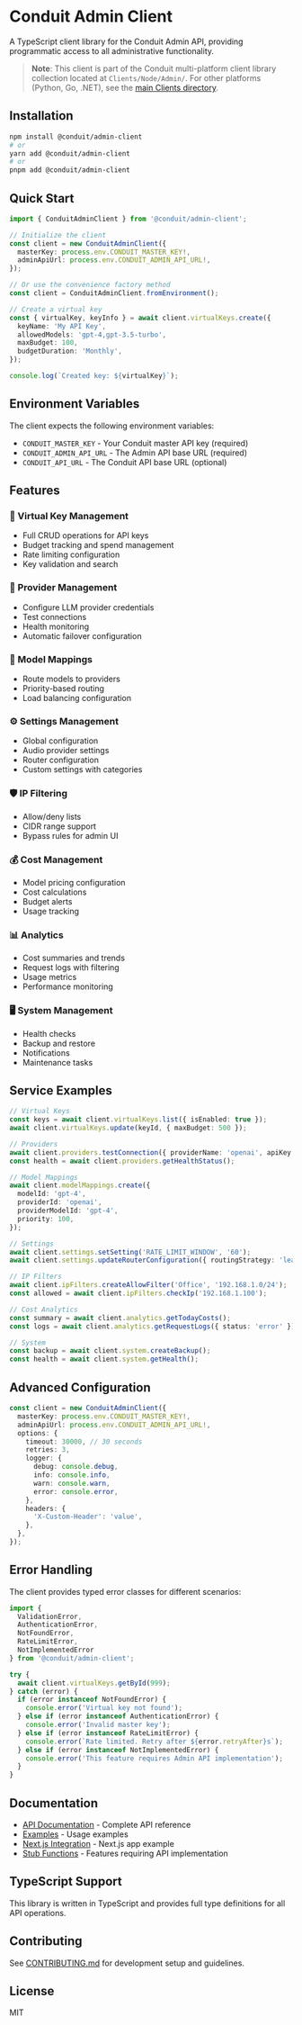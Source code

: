 # Conduit Admin Client

A TypeScript client library for the Conduit Admin API, providing programmatic access to all administrative functionality.

> **Note**: This client is part of the Conduit multi-platform client library collection located at `Clients/Node/Admin/`. For other platforms (Python, Go, .NET), see the [main Clients directory](../../README.md).

## Installation

```bash
npm install @conduit/admin-client
# or
yarn add @conduit/admin-client
# or
pnpm add @conduit/admin-client
```

## Quick Start

```typescript
import { ConduitAdminClient } from '@conduit/admin-client';

// Initialize the client
const client = new ConduitAdminClient({
  masterKey: process.env.CONDUIT_MASTER_KEY!,
  adminApiUrl: process.env.CONDUIT_ADMIN_API_URL!,
});

// Or use the convenience factory method
const client = ConduitAdminClient.fromEnvironment();

// Create a virtual key
const { virtualKey, keyInfo } = await client.virtualKeys.create({
  keyName: 'My API Key',
  allowedModels: 'gpt-4,gpt-3.5-turbo',
  maxBudget: 100,
  budgetDuration: 'Monthly',
});

console.log(`Created key: ${virtualKey}`);
```

## Environment Variables

The client expects the following environment variables:

- `CONDUIT_MASTER_KEY` - Your Conduit master API key (required)
- `CONDUIT_ADMIN_API_URL` - The Admin API base URL (required)
- `CONDUIT_API_URL` - The Conduit API base URL (optional)

## Features

### 🔑 Virtual Key Management
- Full CRUD operations for API keys
- Budget tracking and spend management
- Rate limiting configuration
- Key validation and search

### 🔌 Provider Management
- Configure LLM provider credentials
- Test connections
- Health monitoring
- Automatic failover configuration

### 🔄 Model Mappings
- Route models to providers
- Priority-based routing
- Load balancing configuration

### ⚙️ Settings Management
- Global configuration
- Audio provider settings
- Router configuration
- Custom settings with categories

### 🛡️ IP Filtering
- Allow/deny lists
- CIDR range support
- Bypass rules for admin UI

### 💰 Cost Management
- Model pricing configuration
- Cost calculations
- Budget alerts
- Usage tracking

### 📊 Analytics
- Cost summaries and trends
- Request logs with filtering
- Usage metrics
- Performance monitoring

### 🖥️ System Management
- Health checks
- Backup and restore
- Notifications
- Maintenance tasks

## Service Examples

```typescript
// Virtual Keys
const keys = await client.virtualKeys.list({ isEnabled: true });
await client.virtualKeys.update(keyId, { maxBudget: 500 });

// Providers
await client.providers.testConnection({ providerName: 'openai', apiKey: 'sk-...' });
const health = await client.providers.getHealthStatus();

// Model Mappings
await client.modelMappings.create({
  modelId: 'gpt-4',
  providerId: 'openai',
  providerModelId: 'gpt-4',
  priority: 100,
});

// Settings
await client.settings.setSetting('RATE_LIMIT_WINDOW', '60');
await client.settings.updateRouterConfiguration({ routingStrategy: 'least-cost' });

// IP Filters
await client.ipFilters.createAllowFilter('Office', '192.168.1.0/24');
const allowed = await client.ipFilters.checkIp('192.168.1.100');

// Cost Analytics
const summary = await client.analytics.getTodayCosts();
const logs = await client.analytics.getRequestLogs({ status: 'error' });

// System
const backup = await client.system.createBackup();
const health = await client.system.getHealth();
```

## Advanced Configuration

```typescript
const client = new ConduitAdminClient({
  masterKey: process.env.CONDUIT_MASTER_KEY!,
  adminApiUrl: process.env.CONDUIT_ADMIN_API_URL!,
  options: {
    timeout: 30000, // 30 seconds
    retries: 3,
    logger: {
      debug: console.debug,
      info: console.info,
      warn: console.warn,
      error: console.error,
    },
    headers: {
      'X-Custom-Header': 'value',
    },
  },
});
```

## Error Handling

The client provides typed error classes for different scenarios:

```typescript
import { 
  ValidationError, 
  AuthenticationError, 
  NotFoundError,
  RateLimitError,
  NotImplementedError 
} from '@conduit/admin-client';

try {
  await client.virtualKeys.getById(999);
} catch (error) {
  if (error instanceof NotFoundError) {
    console.error('Virtual key not found');
  } else if (error instanceof AuthenticationError) {
    console.error('Invalid master key');
  } else if (error instanceof RateLimitError) {
    console.error(`Rate limited. Retry after ${error.retryAfter}s`);
  } else if (error instanceof NotImplementedError) {
    console.error('This feature requires Admin API implementation');
  }
}
```

## Documentation

- [API Documentation](./docs/API.md) - Complete API reference
- [Examples](./examples) - Usage examples
- [Next.js Integration](./examples/next-app) - Next.js app example
- [Stub Functions](./docs/STUBS.md) - Features requiring API implementation

## TypeScript Support

This library is written in TypeScript and provides full type definitions for all API operations.

## Contributing

See [CONTRIBUTING.md](./CONTRIBUTING.md) for development setup and guidelines.

## License

MIT